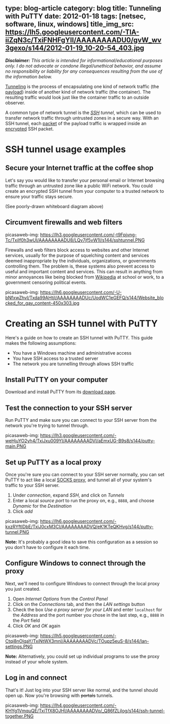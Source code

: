type: blog-article
category: blog
title: Tunneling with PuTTY
date: 2012-01-18
tags: [netsec, software, linux, windows]
title_img_src: https://lh5.googleusercontent.com/-TlA-iiZqN3c/TxiFNHFgYlI/AAAAAAAADU0/gvW_wv3gexo/s144/2012-01-19_10-20-54_403.jpg
---

_**Disclaimer:** This article is intended for informational/educational 
purposes only. I do not advocate or condone illegal/unethical behavior, and 
assume no responsibility or liability for any consequences resulting from the 
use of the information below._

[Tunneling][wp-tunneling] is the process of encapsulating one kind of network 
traffic (the [payload][]) inside of another kind of network traffic (the 
container). The resulting traffic would look just like the container traffic to
an outside observer.

[payload]: http://en.wikipedia.org/wiki/Payload_(computing)
[wp-tunneling]: http://en.wikipedia.org/wiki/Tunneling_protocol

A common type of network tunnel is the *[SSH][] tunnel*, which can be used to 
transfer network traffic through untrusted zones in a secure way. With an SSH
tunnel, each [packet][] of the payload traffic is wrapped inside an 
[encrypted][encrypt] SSH packet.

[ssh]: http://en.wikipedia.org/wiki/Secure_Shell
[packet]: http://en.wikipedia.org/wiki/Network_packet
[encrypt]: http://en.wikipedia.org/wiki/Encryption

# SSH tunnel usage examples

## Secure your Internet traffic at the coffee shop

Let's say you would like to transfer your personal email or Internet browsing 
traffic through an untrusted zone like a public WiFi network. You could 
create an encrypted SSH tunnel from your computer to a trusted network to 
ensure your traffic stays secure.

(See poorly-drawn whiteboard diagram above)

## Circumvent firewalls and web filters

picasaweb-img: https://lh3.googleusercontent.com/-t9Fpjvng-Tc/TxiIf0h3wUI/AAAAAAAADU8/LQv7jf5vW1I/s144/sshtunnel.PNG

Firewalls and web filters block access to websites and other Internet services,
usually for the purpose of squelching content and services deemed inappropriate
by the individuals, organizations, or governments controlling them. The problem
is, these systems also prevent access to useful and important content and 
services. This can result in anything from minor annoyances like being
blocked from [Wikipedia][wp] at school or work, to a government censoring 
political events.

[wp]: http://en.wikipedia.org

picasaweb-img: https://lh6.googleusercontent.com/-U-bNfxwZhvI/Txda99AHtjI/AAAAAAAADUc/UodWC1eGEFQ/s144/Website_blocked_for_gay_content-450x303.jpg

# Creating an SSH tunnel with PuTTY

Here's a guide on how to create an SSH tunnel with PuTTY. This
guide makes the following assumptions:

- You have a Windows machine and administrative access
- You have SSH access to a trusted server
- The network you are tunnelling through allows SSH traffic


## Install PuTTY on your computer

Download and install PuTTY from its [download page][putty-download].

[putty-download]: http://www.chiark.greenend.org.uk/~sgtatham/putty/download.html

## Test the connection to your SSH server

Run PuTTY and make sure you can connect to your SSH server from the network
you're trying to tunnel through.

picasaweb-img: https://lh3.googleusercontent.com/-weHjuYO2yh4/TxiJxu009YI/AAAAAAAADVI/aEmxUG-B9s8/s144/putty-main.PNG

## Set up PuTTY as a local proxy

Once you're sure you can connect to your SSH server normally, you can set PuTTY
to act like a local [SOCKS proxy][socks], and tunnel all of your system's 
traffic to your SSH server.

[socks]: http://en.wikipedia.org/wiki/SOCKS

1. Under *connection*, expand *SSH*, and click on *Tunnels*
1. Enter a local *source port* to run the proxy on, e.g., `8888`, and
choose *Dynamic* for the *Destination*
1. Click *add*

picasaweb-img: https://lh6.googleusercontent.com/-kxzRYftlDbE/TxiJ0cxM3CI/AAAAAAAADVQ/eK1KTeQKHvg/s144/putty-tunnel.PNG

**Note:** It's probably a good idea to save this configuration as a session
so you don't have to configure it each time.

## Configure Windows to connect through the proxy

Next, we'll need to configure Windows to connect through the local proxy you 
just created.

1. Open *Internet Options* from the *Control Panel*
1. Click on the *Connections* tab, and then the *LAN settings* button
1. Check the box *Use a proxy server for your LAN* and enter `localhost` for 
the *Address* and the port number you chose in the last step, e.g., `8888` in
the *Port* field
1. Click *OK* and *OK* again

picasaweb-img: https://lh5.googleusercontent.com/-Ctqi8nOlqaY/TxiNtWX3mnI/AAAAAAAADVc/TOupz5euS-8/s144/lan-settings.PNG

**Note:** Alternatively, you could set up individual programs to use the proxy
instead of your whole system.

## Log in and connect

That's it! Just log into your SSH server like normal, and the tunnel should 
open up. Now you're browsing with <del>portals</del> tunnels.

picasaweb-img: https://lh4.googleusercontent.com/-KHYg1VmquQE/TxiTfX8OJHI/AAAAAAAADVo/_Q86fZLjlog/s144/ssh-tunnel-together.PNG

